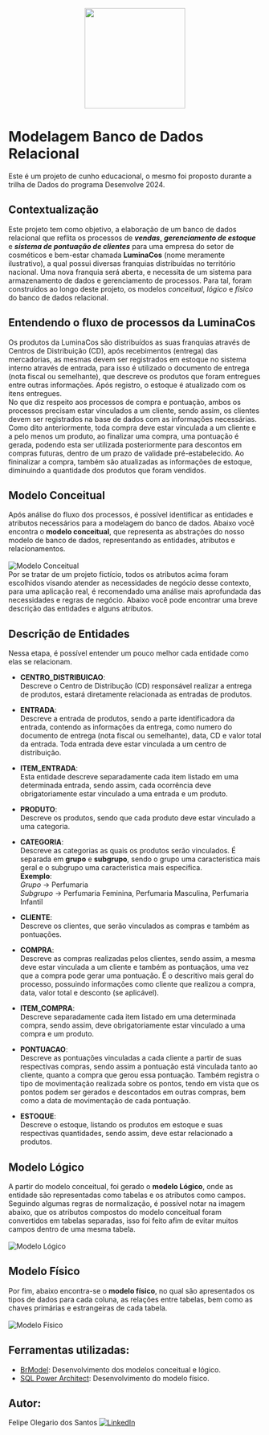 <p align="center">
  <img src=https://github.com/olegariofelipe/Database_modeling_PostgreSQL/assets/112784578/f13f8b25-ff33-4f0f-884b-9d98d966b4a1
    width=200 heigth=200
</p>

# Modelagem Banco de Dados Relacional

Este é um projeto de cunho educacional, o mesmo foi proposto durante a trilha de Dados do programa Desenvolve 2024.

## Contextualização

Este projeto tem como objetivo, a elaboração de um banco de dados relacional que reflita os processos de ***vendas***, ***gerenciamento de estoque*** e ***sistema de pontuação de clientes*** para uma empresa do setor de cosméticos e bem-estar chamada **LuminaCos** (nome meramente ilustrativo), a qual possui diversas franquias distribuídas no território nacional. Uma nova franquia será aberta, e necessita de um sistema para armazenamento de dados e gerenciamento de processos. Para tal, foram construídos ao longo deste projeto, os modelos *conceitual*, *lógico* e *físico* do banco de dados relacional.

## Entendendo o fluxo de processos da LuminaCos

Os produtos da LuminaCos são distribuídos as suas franquias através de Centros de Distribuição (CD), após recebimentos (entrega) das mercadorias, as mesmas devem ser registrados em estoque no sistema interno através de entrada, para isso é utilizado o documento de entrega (nota fiscal ou semelhante), que descreve os produtos que foram entregues entre outras informações. Após registro, o estoque é atualizado com os itens entregues.
<br>
No que diz respeito aos processos de compra e pontuação, ambos os processos precisam estar vinculados a um cliente, sendo assim, os clientes devem ser registrados na base de dados com as informações necessárias. Como dito anteriormente, toda compra deve estar vinculada a um cliente e a pelo menos um produto, ao finalizar uma compra, uma pontuação é gerada, podendo esta ser utilizada posteriormente para descontos em compras futuras, dentro de um prazo de validade pré-estabelecido. Ao fininalizar a compra, também são atualizadas as informações de estoque, diminuindo a quantidade dos produtos que foram vendidos.
<br>

## Modelo Conceitual 
Após análise do fluxo dos processos, é possível identificar as entidades e atributos necessários para a modelagem do banco de dados.
Abaixo você encontra o **modelo conceitual**, que representa as abstrações do nosso modelo de banco de dados, representando as entidades, atributos e relacionamentos.<br>
<br>
![Modelo Conceitual](https://github.com/olegariofelipe/Modelagem_BD_Relacional/assets/112784578/39b07b09-0908-41a1-9b8f-fcb0a05ff959)
<br>
Por se tratar de um projeto fictício, todos os atributos acima foram escolhidos visando atender as necessidades de negócio desse contexto, para uma aplicação real, é recomendado uma análise mais aprofundada das necessidades e regras de negócio.
Abaixo você pode encontrar uma breve descrição das entidades e alguns atributos.

## Descrição de Entidades
Nessa etapa, é possível entender um pouco melhor cada entidade como elas se relacionam.<br>

* __CENTRO_DISTRIBUICAO__: <br>
Descreve o Centro de Distribução (CD) responsável realizar a entrega de produtos, estará diretamente relacionada as entradas de produtos.<br>
    
* __ENTRADA__: <br>
Descreve a entrada de produtos, sendo a parte identificadora da entrada, contendo as informações da entrega, como numero do documento de entrega (nota fiscal ou semelhante), data, CD e valor total da entrada. Toda entrada deve estar vinculada a um centro de distribuição.

* __ITEM_ENTRADA__: <br>
Esta entidade descreve separadamente cada item listado em uma determinada entrada, sendo assim, cada ocorrência deve obrigatoriamente estar vinculado a uma entrada e um produto.

* __PRODUTO__:<br>
Descreve os produtos, sendo que cada produto deve estar vinculado a uma categoria.

* __CATEGORIA__:<br>
Descreve as categorias as quais os produtos serão vinculados. É separada em **grupo** e **subgrupo**, sendo o grupo uma caracteristica mais geral e o subgrupo uma caracteristica mais especifica.<br>
__Exemplo__: <br>
_Grupo_ -> Perfumaria<br>
_Subgrupo_ -> Perfumaria Feminina, Perfumaria Masculina, Perfumaria Infantil

* __CLIENTE__:<br>
Descreve os clientes, que serão vinculados as compras e também as pontuações.

* __COMPRA__:<br>
Descreve as compras realizadas pelos clientes, sendo assim, a mesma deve estar vinculada a um cliente e também as pontuaçãos, uma vez que a compra pode gerar uma pontuação. É o descritivo mais geral do processo, possuindo informações como cliente que realizou a compra, data, valor total e desconto (se aplicável).

* __ITEM_COMPRA__:<br>
Descreve separadamente cada item listado em uma determinada compra, sendo assim, deve obrigatoriamente estar vinculado a uma compra e um produto.

* __PONTUACAO__:<br>
Descreve as pontuações vinculadas a cada cliente a partir de suas respectivas compras, sendo assim a pontuação está vinculada tanto ao cliente, quanto a compra que gerou essa pontuação.
Também registra o tipo de movimentação realizada sobre os pontos, tendo em vista que os pontos podem ser gerados e descontados em outras compras, bem como a data de movimentação de cada pontuação.

* __ESTOQUE__:<br>
Descreve o estoque, listando os produtos em estoque e suas respectivas quantidades, sendo assim, deve estar relacionado a produtos.

## Modelo Lógico
A partir do modelo conceitual, foi gerado o __modelo Lógico__, onde as entidade são representadas como tabelas e os atributos como campos. Seguindo algumas regras de normalização, é possível notar na imagem abaixo, que os atributos compostos do modelo conceitual foram convertidos em tabelas separadas, isso foi feito afim de evitar muitos campos dentro de uma mesma tabela.<br>
<br>
![Modelo Lógico](https://github.com/olegariofelipe/Modelagem_BD_Relacional/assets/112784578/c937be9a-5019-4628-9c87-046021ac1d97)
<br>
## Modelo Físico
Por fim, abaixo encontra-se o __modelo físico__, no qual são apresentados os tipos de dados para cada coluna, as relações entre tabelas, bem como as chaves primárias e estrangeiras de cada tabela.<br>
<br>
![Modelo Físico](https://github.com/olegariofelipe/Modelagem_BD_Relacional/assets/112784578/1ff1b2a3-d1ff-4986-8f11-f77b9cc1080d)
<br>

## Ferramentas utilizadas:
 
 * [BrModel](http://www.sis4.com/brModelo/#google_vignette): Desenvolvimento dos modelos conceitual e lógico.
 * [SQL Power Architect](https://dbmstools.com/tools/sql-power-architect): Desenvolvimento do modelo físico.

## Autor:
Felipe Olegario dos Santos
[![LinkedIn](https://img.shields.io/badge/linkedin-%230077B5.svg?style=for-the-badge&logo=linkedin&logoColor=white)](https://www.linkedin.com/in/olegariofelipe/)



